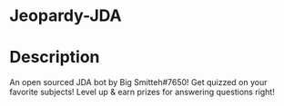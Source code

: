 # Jeopardy-JDA

# Description
An open sourced JDA bot by Big Smitteh#7650! Get quizzed on your favorite subjects! Level up & earn prizes for answering questions right!
